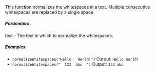 This function normalizes the whitespaces in a text. Multiple consecutive whitespaces are replaced by a single space.

##### Parameters
text - The text in which to normalize the whitespaces.

##### Examples
* `normalizeWhitespaces("Hello   World!")` Output: `Hello World!`
* `normalizeWhitespaces("  123  abc  ")` Output: ` 123 abc ` 
